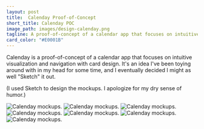 ```yaml
---
layout: post
title:  Calenday Proof-of-Concept
short_title: Calenday POC
image_path: images/design-calenday.png
tagline: A proof-of-concept of a calendar app that focuses on intuitive visualization and navigation with cards
card_color: "#E0001B"
---
```


Calenday is a proof-of-concept of a calendar app that focuses on intuitive visualization and navigation with card design. It's an idea I've been toying around with in my head for some time, and I eventually decided I might as well "Sketch" it out.

(I used Sketch to design the mockups. I apologize for my dry sense of humor.)

<img src="/images/designs/calenday/calenday-designs.png" alt="Calenday mockups.">

<img src="/images/designs/calenday/calenday-date-entry.png" alt="Calenday mockups.">
<img src="/images/designs/calenday/calenday-event-creation.png" alt="Calenday mockups.">
<img src="/images/designs/calenday/calenday-hidden-calendar-view.png" alt="Calenday mockups.">
<img src="/images/designs/calenday/calenday-large-view.png" alt="Calenday mockups.">
<img src="/images/designs/calenday/calenday-main-view.png" alt="Calenday mockups.">
<img src="/images/designs/calenday/calenday-push-notification.png" alt="Calenday mockups.">

